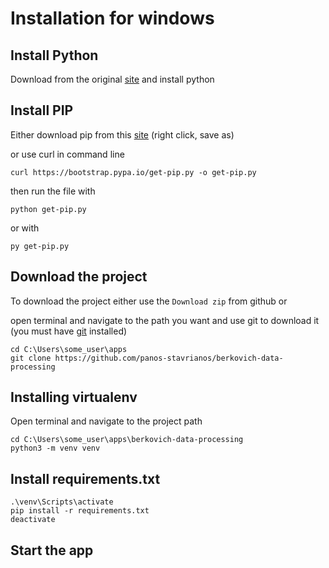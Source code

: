 # Installation for windows

## Install Python
Download from the original [site](https://www.python.org/downloads/release/python-390)
 and install python

## Install PIP
Either download pip from this [site](https://bootstrap.pypa.io/get-pip.py) (right click, save as)

 or use curl in command line
```
curl https://bootstrap.pypa.io/get-pip.py -o get-pip.py
```

then run the file with
```
python get-pip.py
```
or with
```
py get-pip.py
```
## Download the project
To download the project either use the `Download zip` from github or

open terminal and navigate to the path you want and use git to download it 
(you must have [git](https://git-scm.com/download/win) installed)

```
cd C:\Users\some_user\apps
git clone https://github.com/panos-stavrianos/berkovich-data-processing
```

## Installing virtualenv
Open terminal and navigate to the project path
```
cd C:\Users\some_user\apps\berkovich-data-processing
python3 -m venv venv
```

## Install requirements.txt
```
.\venv\Scripts\activate
pip install -r requirements.txt
deactivate
```

## Start the app




